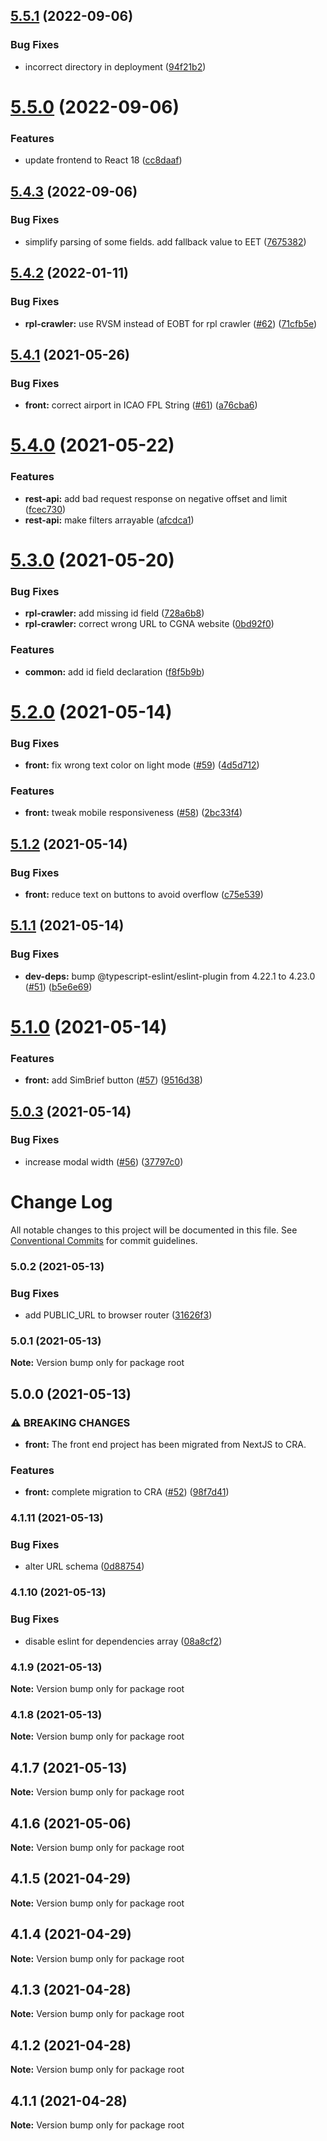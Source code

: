 ## [5.5.1](https://github.com/jpedroh/mach/compare/v5.5.0...v5.5.1) (2022-09-06)


### Bug Fixes

* incorrect directory in deployment ([94f21b2](https://github.com/jpedroh/mach/commit/94f21b21a2d28b1b8bd7ad01e9a4b74d9ef5e7eb))

# [5.5.0](https://github.com/jpedroh/mach/compare/v5.4.3...v5.5.0) (2022-09-06)


### Features

* update frontend to React 18 ([cc8daaf](https://github.com/jpedroh/mach/commit/cc8daaff6a837f16dbc45b6ff9bae106667b957f))

## [5.4.3](https://github.com/jpedroh/mach/compare/v5.4.2...v5.4.3) (2022-09-06)


### Bug Fixes

* simplify parsing of some fields. add fallback value to EET ([7675382](https://github.com/jpedroh/mach/commit/767538286d9acac12f0300edbe8d17d487842c85))

## [5.4.2](https://github.com/jpedroh/mach/compare/v5.4.1...v5.4.2) (2022-01-11)


### Bug Fixes

* **rpl-crawler:** use RVSM instead of EOBT for rpl crawler ([#62](https://github.com/jpedroh/mach/issues/62)) ([71cfb5e](https://github.com/jpedroh/mach/commit/71cfb5e188d315132230525d1fa7c10291532da3))

## [5.4.1](https://github.com/jpedroh/mach/compare/v5.4.0...v5.4.1) (2021-05-26)


### Bug Fixes

* **front:** correct airport in ICAO FPL String ([#61](https://github.com/jpedroh/mach/issues/61)) ([a76cba6](https://github.com/jpedroh/mach/commit/a76cba688a56653dcf84275ba68d57dd7aa409dd))

# [5.4.0](https://github.com/jpedroh/mach/compare/v5.3.0...v5.4.0) (2021-05-22)


### Features

* **rest-api:** add bad request response on negative offset and limit ([fcec730](https://github.com/jpedroh/mach/commit/fcec7308633ed7739804516175fa1f6d1f17a016))
* **rest-api:** make filters arrayable ([afcdca1](https://github.com/jpedroh/mach/commit/afcdca194510146032633791aacc24c19ac77827))

# [5.3.0](https://github.com/jpedroh/mach/compare/v5.2.0...v5.3.0) (2021-05-20)


### Bug Fixes

* **rpl-crawler:** add missing id field ([728a6b8](https://github.com/jpedroh/mach/commit/728a6b80e3fd2a5cf80290c8dc5e491706fb3c83))
* **rpl-crawler:** correct wrong URL to CGNA website ([0bd92f0](https://github.com/jpedroh/mach/commit/0bd92f076ec93c0f5a4666e2c611b221bd4874ae))


### Features

* **common:** add id field declaration ([f8f5b9b](https://github.com/jpedroh/mach/commit/f8f5b9bf0aaa93a59ace2285ffc847468091ac9c))

# [5.2.0](https://github.com/jpedroh/mach/compare/v5.1.2...v5.2.0) (2021-05-14)


### Bug Fixes

* **front:** fix wrong text color on light mode ([#59](https://github.com/jpedroh/mach/issues/59)) ([4d5d712](https://github.com/jpedroh/mach/commit/4d5d7120f77960e1847af569b696cbb57e255eac))


### Features

* **front:** tweak mobile responsiveness ([#58](https://github.com/jpedroh/mach/issues/58)) ([2bc33f4](https://github.com/jpedroh/mach/commit/2bc33f413377873a8c2d0f5c886af4b283a91f56))

## [5.1.2](https://github.com/jpedroh/mach/compare/v5.1.1...v5.1.2) (2021-05-14)


### Bug Fixes

* **front:** reduce text on buttons to avoid overflow ([c75e539](https://github.com/jpedroh/mach/commit/c75e5391e958c85790a0341bcb54fd95dc7f1aa8))

## [5.1.1](https://github.com/jpedroh/mach/compare/v5.1.0...v5.1.1) (2021-05-14)


### Bug Fixes

* **dev-deps:** bump @typescript-eslint/eslint-plugin from 4.22.1 to 4.23.0 ([#51](https://github.com/jpedroh/mach/issues/51)) ([b5e6e69](https://github.com/jpedroh/mach/commit/b5e6e69db21576966cbcc1490f11c30806c7b2f4))

# [5.1.0](https://github.com/jpedroh/mach/compare/v5.0.3...v5.1.0) (2021-05-14)


### Features

* **front:** add SimBrief button ([#57](https://github.com/jpedroh/mach/issues/57)) ([9516d38](https://github.com/jpedroh/mach/commit/9516d38212ea76e38f6c4607987e20516d168197))

## [5.0.3](https://github.com/jpedroh/mach/compare/v5.0.2...v5.0.3) (2021-05-14)


### Bug Fixes

* increase modal width ([#56](https://github.com/jpedroh/mach/issues/56)) ([37797c0](https://github.com/jpedroh/mach/commit/37797c0ab9bb889bd80240060aa42805596db1dd))

# Change Log

All notable changes to this project will be documented in this file.
See [Conventional Commits](https://conventionalcommits.org) for commit guidelines.

### 5.0.2 (2021-05-13)


### Bug Fixes

* add PUBLIC_URL to browser router ([31626f3](https://github.com/jpedroh/mach/commit/31626f31fa91fb2081731e71fbdde1ab12ff458e))



### 5.0.1 (2021-05-13)

**Note:** Version bump only for package root





## 5.0.0 (2021-05-13)


### ⚠ BREAKING CHANGES

* **front:** The front end project has been migrated from NextJS to CRA.

### Features

* **front:** complete migration to CRA ([#52](https://github.com/jpedroh/mach/issues/52)) ([98f7d41](https://github.com/jpedroh/mach/commit/98f7d41783bc62b76a2fd3fc4007dd76f3517c8f))



### 4.1.11 (2021-05-13)


### Bug Fixes

* alter URL schema ([0d88754](https://github.com/jpedroh/mach/commit/0d88754af0d5e3714d8a539f3fab52152a98c3d0))



### 4.1.10 (2021-05-13)


### Bug Fixes

* disable eslint for dependencies array ([08a8cf2](https://github.com/jpedroh/mach/commit/08a8cf270dcff669fceead550494ef2f8b2c4f6f))



### 4.1.9 (2021-05-13)

**Note:** Version bump only for package root





### 4.1.8 (2021-05-13)

**Note:** Version bump only for package root





## 4.1.7 (2021-05-13)

**Note:** Version bump only for package root





## 4.1.6 (2021-05-06)

**Note:** Version bump only for package root





## 4.1.5 (2021-04-29)

**Note:** Version bump only for package root





## 4.1.4 (2021-04-29)

**Note:** Version bump only for package root





## 4.1.3 (2021-04-28)

**Note:** Version bump only for package root





## 4.1.2 (2021-04-28)

**Note:** Version bump only for package root





## 4.1.1 (2021-04-28)

**Note:** Version bump only for package root
